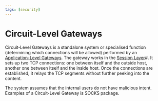```yaml
---
tags: [security]
---
```


# Circuit-Level Gateways

Circuit-Level Gateways is a standalone system or specialised function
(determining which connections will be allowed) performed by an
[Application-Level Gateways](202301221202.md). The gateway works in the
[Session Layer](202206131849.md)#. It sets up two TCP connections: one between
itself and the outside host, another one between itself and the inside host.
Once the connections are established, it relays the TCP segments without further
peeking into the content.

The system assumes that the internal users do not have malicious intent.
Examples of a Circuit-Level Gateway is SOCKS package.
